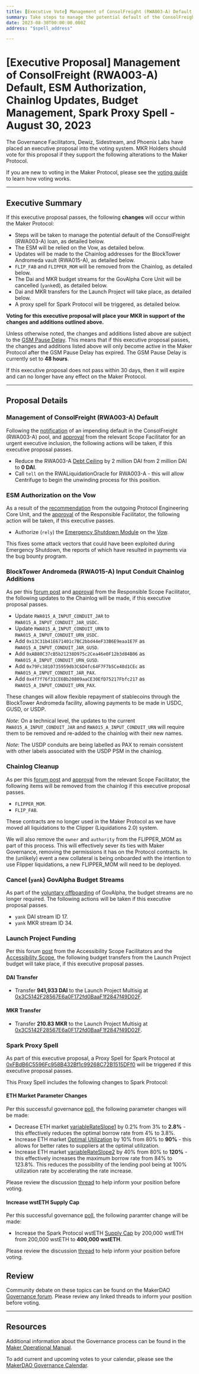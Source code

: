 ```yaml
---
title: [Executive Vote] Management of ConsolFreight (RWA003-A) Default, ESM Authorization, Chainlog Updates, Budget Management, Spark Proxy Spell - August 30, 2023
summary: Take steps to manage the potential default of the ConsolFreight facility, authorize the ESM on the Vow, multiple chainlog updates, cancel GovAlpha's budget streams, Launch Project payments, trigger a Spark proxy spell.
date: 2023-08-30T00:00:00.000Z
address: "$spell_address"

---
```

# [Executive Proposal] Management of ConsolFreight (RWA003-A) Default, ESM Authorization, Chainlog Updates, Budget Management, Spark Proxy Spell - August 30, 2023

The Governance Facilitators, Dewiz, Sidestream, and Phoenix Labs have placed an executive proposal into the voting system. MKR Holders should vote for this proposal if they support the following alterations to the Maker Protocol.

If you are new to voting in the Maker Protocol, please see the [voting guide](https://manual.makerdao.com/governance/voting-in-makerdao/on-chain-governance) to learn how voting works.

---

## Executive Summary

If this executive proposal passes, the following **changes** will occur within the Maker Protocol:
- Steps will be taken to manage the potential default of the ConsolFreight (RWA003-A) loan, as detailed below.
- The ESM will be relied on the Vow, as detailed below.
- Updates will be made to the Chainlog addresses for the BlockTower Andromeda vault (RWA015-A), as detailed below.
- `FLIP_FAB` and `FLIPPER_MOM` will be removed from the Chainlog, as detailed below.
- The Dai and MKR budget streams for the GovAlpha Core Unit will be cancelled (`yank`ed), as detailed below.
- Dai and MKR transfers for the Launch Project will take place, as detailed below.
- A proxy spell for Spark Protocol will be triggered, as detailed below.

**Voting for this executive proposal will place your MKR in support of the changes and additions outlined above.**

Unless otherwise noted, the changes and additions listed above are subject to the [GSM Pause Delay](https://manual.makerdao.com/parameter-index/core/param-gsm-pause-delay). This means that if this executive proposal passes, the changes and additions listed above will only become active in the Maker Protocol after the GSM Pause Delay has expired. The GSM Pause Delay is currently set to **48 hours**.

If this executive proposal does not pass within 30 days, then it will expire and can no longer have any effect on the Maker Protocol.

---

## Proposal Details

### Management of ConsolFreight (RWA003-A) Default

Following the [notification](https://forum.makerdao.com/t/consolfreight-rwa-003-cf4-drop-default/21745) of an impending default in the ConsolFreight (RWA003-A) pool, and [approval](https://forum.makerdao.com/t/consolfreight-rwa-003-cf4-drop-default/21745/5) from the relevant Scope Facilitator for an urgent executive inclusion, the following actions will be taken, if this executive proposal passes.

- Reduce the RWA003-A [Debt Ceiling](https://manual.makerdao.com/parameter-index/vault-risk/param-debt-ceiling) by 2 million DAI from 2 million DAI to **0 DAI**.
- Call `tell` on the RWALiquidationOracle for RWA003-A - this will allow Centrifuge to begin the unwinding process for this position.

### ESM Authorization on the Vow

As a result of the [recommendation](https://forum.makerdao.com/t/overlooked-vectors-for-post-shutdown-governance-attacks-postmortem/20696) from the outgoing Protocol Engineering Core Unit, and the [approval](https://forum.makerdao.com/t/spell-contents-2023-08-30/21730/5) of the Responsible Facilitator, the following action will be taken, if this executive passes.

- Authorize (`rely`) the [Emergency Shutdown Module](https://docs.makerdao.com/smart-contract-modules/shutdown/emergency-shutdown-module) on the [Vow](https://docs.makerdao.com/smart-contract-modules/system-stabilizer-module/vow-detailed-documentation).

This fixes some attack vectors that could have been exploited during Emergency Shutdown, the reports of which have resulted in payments via the bug bounty program.

### BlockTower Andromeda (RWA015-A) Input Conduit Chainlog Additions

As per this [forum post](https://forum.makerdao.com/t/spell-contents-2023-08-30/21730#blocktower-andromeda-input-conduit-chainlog-updates-2) and [approval](https://forum.makerdao.com/t/spell-contents-2023-08-30/21730/5) from the Responsible Scope Facilitator, the following updates to the Chainlog will be made, if this executive proposal passes.

- Update `RWA015_A_INPUT_CONDUIT_JAR` to `RWA015_A_INPUT_CONDUIT_JAR_USDC`.
- Update `RWA015_A_INPUT_CONDUIT_URN` to `RWA015_A_INPUT_CONDUIT_URN_USDC`.
- Add `0x13C31b41E671401c7BC2bbd44eF33B6E9eaa1E7F` as `RWA015_A_INPUT_CONDUIT_JAR_GUSD`.
- Add `0xAB80C37cB5b21238D975c2Cea46e0F12b3d84B06` as `RWA015_A_INPUT_CONDUIT_URN_GUSD`.
- Add `0x79Fc3810735959db3C6D4fc64F7F7b5Ce48d1CEc` as `RWA015_A_INPUT_CONDUIT_JAR_PAX`.
- Add `0x4f7f76f31CE6Bb20809aaCE30EfD75217Fbfc217` as `RWA015_A_INPUT_CONDUIT_URN_PAX`.

These changes will allow flexible repayment of stablecoins through the BlockTower Andromeda facility, allowing payments to be made in USDC, GUSD, or USDP.

*Note*: On a technical level, the updates to the current `RWA015_A_INPUT_CONDUIT_JAR` and `RWA015_A_INPUT_CONDUIT_URN` will require them to be removed and re-added to the chainlog with their new names.

*Note*: The USDP conduits are being labelled as PAX to remain consistent with other labels associated with the USDP PSM in the chainlog.

### Chainlog Cleanup

As per this [forum post](https://forum.makerdao.com/t/spell-contents-2023-08-30/21730#flipper-chainlog-cleanup-3) and [approval](https://forum.makerdao.com/t/spell-contents-2023-08-30/21730/5) from the relevant Scope Facilitator, the following items will be removed from the chainlog if this executive proposal passes.

- `FLIPPER_MOM`.
- `FLIP_FAB`.

These contracts are no longer used in the Maker Protocol as we have moved all liquidations to the Clipper (Liquidations 2.0) system.

We will also remove the `owner` and `authority` from the FLIPPER_MOM as part of this process. This will effectively sever its ties with Maker Governance, removing the permissions it has on the Protocol contracts. In the (unlikely) event a new collateral is being onboarded with the intention to use Flipper liquidations, a new FLIPPER_MOM will need to be deployed.

### Cancel (`yank`) GovAlpha Budget Streams

As part of the [voluntary offboarding](https://forum.makerdao.com/t/advance-notice-of-govalpha-offboarding/21281) of GovAlpha, the budget streams are no longer required. The following actions will be taken if this executive proposal passes.

- `yank` DAI stream ID 17.
- `yank` MKR stream ID 34.

### Launch Project Funding

Per this forum [post](https://forum.makerdao.com/t/utilization-of-the-launch-project-under-the-accessibility-scope/21468/4) from the Accessibility Scope Facilitators and the [Accessibility Scope](https://mips.makerdao.com/mips/details/MIP108#9-1-launch-project-budget), the following budget transfers from the Launch Project budget will take place, if this executive proposal passes.

#### DAI Transfer

- Transfer **941,933 DAI** to the Launch Project Multisig at [0x3C5142F28567E6a0F172fd0BaaF1f2847f49D02F](https://etherscan.io/address/0x3C5142F28567E6a0F172fd0BaaF1f2847f49D02F).

#### MKR Transfer

- Transfer **210.83 MKR** to the Launch Project Multisig at [0x3C5142F28567E6a0F172fd0BaaF1f2847f49D02F](https://etherscan.io/address/0x3C5142F28567E6a0F172fd0BaaF1f2847f49D02F).

### Spark Proxy Spell

As part of this executive proposal, a Proxy Spell for Spark Protocol at [0xFBdB6C5596Fc958B432Bf1c99268C72B1515DFf0](https://etherscan.io/address/0xFBdB6C5596Fc958B432Bf1c99268C72B1515DFf0) will be triggered if this executive proposal passes.

This Proxy Spell includes the following changes to Spark Protocol:

#### ETH Market Parameter Changes

Per this successful governance [poll](https://vote.makerdao.com/polling/QmULJKwK), the following parameter changes will be made:

- Decrease ETH market [variableRateSlope1](https://docs.aave.com/risk/liquidity-risk/borrow-interest-rate#variable-interest-rate-model-parameters) by 0.2% from 3% to **2.8%** - this effectively reduces the optimal borrow rate from 4% to 3.8%.
- Increase ETH market [Optimal Utilization](https://docs.aave.com/risk/liquidity-risk/borrow-interest-rate#interest-rate-model) by 10% from 80% to **90%** - this allows for better rates to suppliers at the optimal utilization.
- Increase ETH market [variableRateSlope2](https://docs.aave.com/risk/liquidity-risk/borrow-interest-rate#variable-interest-rate-model-parameters) by 40% from 80% to **120%** - this effectively increases the maximum borrow rate from 84% to 123.8%. This reduces the possibility of the lending pool being at 100% utilization rate by accelerating the rate increase.

Please review the discussion [thread](https://forum.makerdao.com/t/phoenix-labs-proposed-changes-for-spark-for-next-upcoming-spell/21685) to help inform your position before voting.

#### Increase wstETH Supply Cap

Per this successful governance [poll](https://vote.makerdao.com/polling/QmbMR8PU), the following paramter change will be made:

- Increase the Spark Protocol wstETH [Supply Cap](https://docs.sparkprotocol.io/developers/features/supply-borrow-caps#supply-caps) by 200,000 wstETH from 200,000 wstETH to **400,000 wstETH**.

Please review the discussion [thread](https://forum.makerdao.com/t/phoenix-labs-proposed-changes-for-spark-for-next-upcoming-spell/21685) to help inform your position before voting.

## Review

Community debate on these topics can be found on the MakerDAO [Governance forum](https://forum.makerdao.com/). Please review any linked threads to inform your position before voting.

---

## Resources

Additional information about the Governance process can be found in the [Maker Operational Manual](https://manual.makerdao.com).

To add current and upcoming votes to your calendar, please see the [MakerDAO Governance Calendar](https://manual.makerdao.com/makerdao/calendars/governance-calendar).
